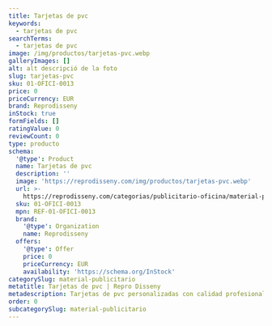 ```yaml
---
title: Tarjetas de pvc
keywords:
  - tarjetas de pvc
searchTerms:
  - tarjetas de pvc
image: /img/productos/tarjetas-pvc.webp
galleryImages: []
alt: alt descripció de la foto
slug: tarjetas-pvc
sku: 01-OFICI-0013
price: 0
priceCurrency: EUR
brand: Reprodisseny
inStock: true
formFields: []
ratingValue: 0
reviewCount: 0
type: producto
schema:
  '@type': Product
  name: Tarjetas de pvc
  description: ''
  image: 'https://reprodisseny.com/img/productos/tarjetas-pvc.webp'
  url: >-
    https://reprodisseny.com/categorias/publicitario-oficina/material-publicitario/tarjetas-pvc
  sku: 01-OFICI-0013
  mpn: REF-01-OFICI-0013
  brand:
    '@type': Organization
    name: Reprodisseny
  offers:
    '@type': Offer
    price: 0
    priceCurrency: EUR
    availability: 'https://schema.org/InStock'
categorySlug: material-publicitario
metatitle: Tarjetas de pvc | Repro Disseny
metadescription: Tarjetas de pvc personalizadas con calidad profesional en Cataluña.
order: 0
subcategorySlug: material-publicitario
---
```


